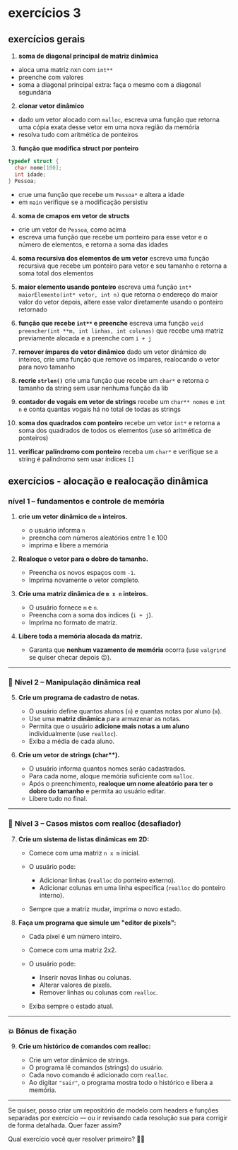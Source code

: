 # exercícios 3

## exercícios gerais

1. **soma de diagonal principal de matriz dinâmica**
* aloca uma matriz nxn com `int**`
* preenche com valores
* soma a diagonal principal
extra: faça o mesmo com a diagonal segundária

2. **clonar vetor dinâmico**
* dado um vetor alocado com `malloc`, escreva uma função que retorna uma cópia exata desse vetor em uma nova região da memória
* resolva tudo com aritmética de ponteiros

3. **função que modifica struct por ponteiro**
```c
typedef struct {
  char nome[100];
  int idade;
} Pessoa;
```
* crue uma função que recebe um `Pessoa*` e altera a idade 
* em `main` verifique se a modificação persistiu

4. **soma de cmapos em vetor de structs**
* crie um vetor de `Pessoa`, como acima
* escreva uma função que recebe um ponteiro para esse vetor e o número de elementos, e retorna a soma das idades

4. **soma recursiva dos elementos de um vetor**
escreva uma função recursiva que recebe um ponteiro para vetor e seu tamanho e retorna a soma total dos elementos

5. **maior elemento usando ponteiro**
escreva uma função `int* maiorElemento(int* vetor, int n)` que retorna o endereço do maior valor do vetor
depois, altere esse valor diretamente usando o ponteiro retornado

6. **função que recebe `int**` e preenche**
escreva uma função `void preencher(int **m, int linhas, int colunas)` que recebe uma matriz previamente alocada e a preenche com `i + j`

7. **remover ímpares de vetor dinâmico**
dado um vetor dinâmico de inteiros, crie uma função que remove os ímpares, realocando o vetor para novo tamanho

8. **recrie `strlen()`**
crie uma função que recebe um `char*` e retorna o tamanho da string sem usar nenhuma função da lib

9. **contador de vogais em vetor de strings**
recebe um `char** nomes` e `int n` e conta quantas vogais há no total de todas as strings

10. **soma dos quadrados com ponteiro**
recebe um vetor `int*` e retorna a soma dos quadrados de todos os elementos (use só aritmética de ponteiros)

11. **verificar palíndromo com ponteiro**
receba um `char*` e verifique se a string é palíndromo sem usar índices `[]`

## exercícios - alocação e realocação dinâmica

### **nível 1 – fundamentos e controle de memória**

1. **crie um vetor dinâmico de `n` inteiros.**
   * o usuário informa `n`
   * preencha com números aleatórios entre 1 e 100
   * imprima e libere a memória

2. **Realoque o vetor para o dobro do tamanho.**

   * Preencha os novos espaços com `-1`.
   * Imprima novamente o vetor completo.

3. **Crie uma matriz dinâmica de `m x n` inteiros.**

   * O usuário fornece `m` e `n`.
   * Preencha com a soma dos índices (`i + j`).
   * Imprima no formato de matriz.

4. **Libere toda a memória alocada da matriz.**

   * Garanta que **nenhum vazamento de memória** ocorra (use `valgrind` se quiser checar depois 😉).

---

### 🔧 **Nível 2 – Manipulação dinâmica real**

5. **Crie um programa de cadastro de notas.**

   * O usuário define quantos alunos (`n`) e quantas notas por aluno (`m`).
   * Use uma **matriz dinâmica** para armazenar as notas.
   * Permita que o usuário **adicione mais notas a um aluno** individualmente (use `realloc`).
   * Exiba a média de cada aluno.

6. **Crie um vetor de strings (char\*\*).**

   * O usuário informa quantos nomes serão cadastrados.
   * Para cada nome, aloque memória suficiente com `malloc`.
   * Após o preenchimento, **realoque um nome aleatório para ter o dobro do tamanho** e permita ao usuário editar.
   * Libere tudo no final.

---

### 🧪 **Nível 3 – Casos mistos com realloc (desafiador)**

7. **Crie um sistema de listas dinâmicas em 2D:**

   * Comece com uma matriz `n x m` inicial.
   * O usuário pode:

     * Adicionar linhas (`realloc` do ponteiro externo).
     * Adicionar colunas em uma linha específica (`realloc` do ponteiro interno).
   * Sempre que a matriz mudar, imprima o novo estado.

8. **Faça um programa que simule um "editor de pixels":**

   * Cada pixel é um número inteiro.
   * Comece com uma matriz 2x2.
   * O usuário pode:

     * Inserir novas linhas ou colunas.
     * Alterar valores de pixels.
     * Remover linhas ou colunas com `realloc`.
   * Exiba sempre o estado atual.

---

### 💥 Bônus de fixação

9. **Crie um histórico de comandos com realloc:**

   * Crie um vetor dinâmico de strings.
   * O programa lê comandos (strings) do usuário.
   * Cada novo comando é adicionado com `realloc`.
   * Ao digitar `"sair"`, o programa mostra todo o histórico e libera a memória.

---

Se quiser, posso criar um repositório de modelo com headers e funções separadas por exercício — ou ir revisando cada resolução sua para corrigir de forma detalhada. Quer fazer assim?

Qual exercício você quer resolver primeiro? 👩‍💻
